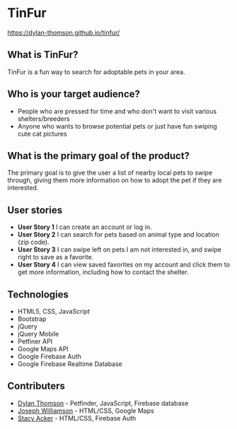 # TinFur

https://dylan-thomson.github.io/tinfur/

## What is TinFur?
TinFur is a fun way to search for adoptable pets in your area. 

## Who is your target audience?
* People who are pressed for time and who don't want to visit various shelters/breeders
* Anyone who wants to browse potential pets or just have fun swiping cute cat pictures

## What is the primary goal of the product?
The primary goal is to give the user a list of nearby local pets to swipe through, giving them more information on how to adopt the pet if they are interested.

## User stories
* **User Story 1** I can create an account or log in.
* **User Story 2** I can search for pets based on animal type and location (zip code).
* **User Story 3** I can swipe left on pets I am not interested in, and swipe right to save as a favorite.
* **User Story 4** I can view saved favorites on my account and click them to get more information, including how to contact the shelter.

## Technologies
* HTML5, CSS, JavaScript
* Bootstrap
* jQuery
* jQuery Mobile
* Petfiner API
* Google Maps API
* Google Firebase Auth
* Google Firebase Realtime Database

## Contributers
* [Dylan Thomson](https://github.com/Dylan-Thomson) - Petfinder, JavaScript, Firebase database
* [Joseph Williamson](https://github.com/jmbw88) - HTML/CSS, Google Maps
* [Stacy Acker](https://github.com/slacker2222) - HTML/CSS, Firebase Auth